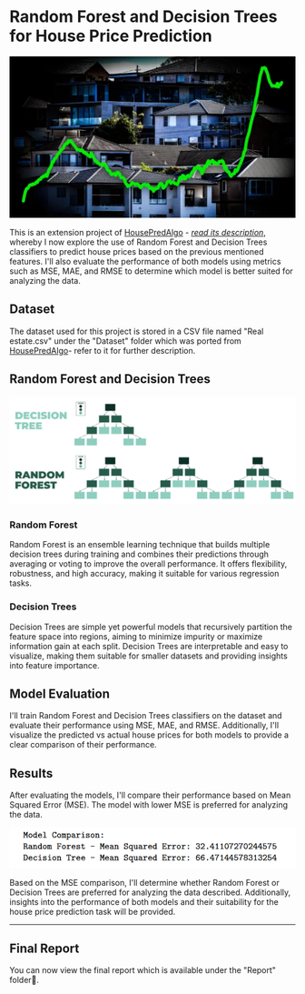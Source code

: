 # Random Forest and Decision Trees for House Price Prediction

![alt text](./Report/Images/header.webp)

This is an extension project of [HousePredAlgo](https://github.com/stevemats/HousePredAlgo) - <i>[read its description](https://github.com/stevemats/HousePredAlgo/blob/main/README.md)</i>, whereby I now explore the use of Random Forest and Decision Trees classifiers to predict house prices based on the previous mentioned features. I'll also evaluate the performance of both models using metrics such as MSE, MAE, and RMSE to determine which model is better suited for analyzing the data.

## Dataset

The dataset used for this project is stored in a CSV file named "Real estate.csv" under the "Dataset" folder which was ported from [HousePredAlgo](https://github.com/stevemats/HousePredAlgo)- refer to it for further description.

## Random Forest and Decision Trees

![alt text](./Report/Images/DTvsRF.webp)

### Random Forest

Random Forest is an ensemble learning technique that builds multiple decision trees during training and combines their predictions through averaging or voting to improve the overall performance. It offers flexibility, robustness, and high accuracy, making it suitable for various regression tasks.

### Decision Trees

Decision Trees are simple yet powerful models that recursively partition the feature space into regions, aiming to minimize impurity or maximize information gain at each split. Decision Trees are interpretable and easy to visualize, making them suitable for smaller datasets and providing insights into feature importance.

## Model Evaluation

I'll train Random Forest and Decision Trees classifiers on the dataset and evaluate their performance using MSE, MAE, and RMSE. Additionally, I'll visualize the predicted vs actual house prices for both models to provide a clear comparison of their performance.

## Results

After evaluating the models, I'll compare their performance based on Mean Squared Error (MSE). The model with lower MSE is preferred for analyzing the data.

![MSEreport](./Report/Images/MSEreport.png)

Based on the MSE comparison, I'll determine whether Random Forest or Decision Trees are preferred for analyzing the data described. Additionally, insights into the performance of both models and their suitability for the house price prediction task will be provided.

---

## Final Report

You can now view the final report which is available under the "Report" folder📁.
